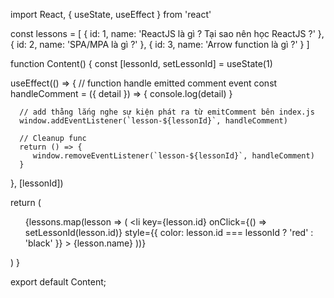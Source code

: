 import React, { useState, useEffect } from 'react'

const lessons = [
   {
      id: 1,
      name: 'ReactJS là gì ? Tại sao nên học ReactJS ?'
   },
   {
      id: 2,
      name: 'SPA/MPA là gì ?'
   },
   {
      id: 3,
      name: 'Arrow function là gì ?'
   }
]


function Content() {
   const [lessonId, setLessonId] = useState(1)

   useEffect(() => {
      // function handle emitted comment event
      const handleComment = ({ detail }) => {
         console.log(detail)
      }

      // add thằng lắng nghe sự kiện phát ra từ emitComment bên index.js
      window.addEventListener(`lesson-${lessonId}`, handleComment)

      // Cleanup func
      return () => {
         window.removeEventListener(`lesson-${lessonId}`, handleComment)
      }
   }, [lessonId])

   return (
      <div>
         <ul>
            {lessons.map(lesson => (
               <li
                  key={lesson.id}
                  onClick={() => setLessonId(lesson.id)}
                  style={{
                     color: lesson.id === lessonId ?
                        'red' : 'black'
                  }}
               >
                  {lesson.name}
               </li>
            ))}
         </ul>
      </div>
   )
}

export default Content;
